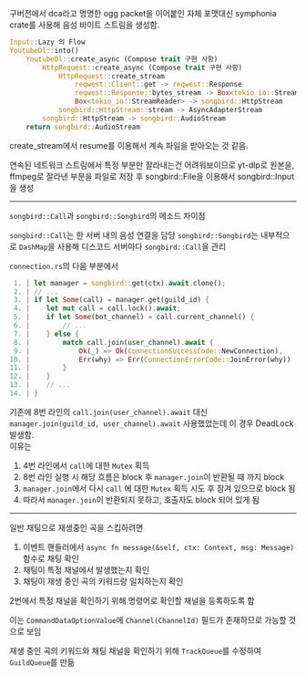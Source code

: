 
구버전에서 dca라고 명명한 ogg packet을 이어붙인 자체 포맷대신 symphonia crate를 사용해 음성 바이트 스트림을 생성함.
```rust
Input::Lazy 의 Flow
YoutubeDl::into() 
    YoutubeDl::create_async (Compose trait 구현 사항)
        HttpRequest::create_async (Compose trait 구현 사항)
            HttpRequest::create_stream
                reqwest::Client::get -> reqwest::Response
                reqwest::Response::bytes_stream -> Box<tokio_io::StreamReader> 
                Box<tokio_io::StreamReader> -> songbird::HttpStream
            songbird::HttpStream::stream -> AsyncAdapterStream
        songbird::HttpStream -> songbird::AudioStream
    return songbird::AudioStream 
```
create_stream에서 resume를 이용해서 계속 파일을 받아오는 것 같음.

연속된 네트워크 스트림에서 특정 부분만 잘라내는건 어려워보이므로 
yt-dlp로 원본을, ffmpeg로 잘라낸 부분을 파일로 저장 후 songbird::File을 이용해서 songbird::Input을 생성

---

`songbird::Call`과 `songbird::Songbird`의 메소드 차이점

`songbird::Call`는 한 서버 내의 음성 연결을 담당
`songbird::Songbird`는 내부적으로 `DashMap`을 사용해 디스코드 서버마다 `songbird::Call`을 관리

`connection.rs`의 다음 부분에서
```rust
 1. | let manager = songbird::get(ctx).await.clone();
 2. | // ...
 3. | if let Some(call) = manager.get(guild_id) {
 4. |    let mut call = call.lock().await;
 5. |    if let Some(bot_channel) = call.current_channel() {
 6. |        // ...    
 7. |    } else {
 8. |        match call.join(user_channel).await {
 9. |            Ok(_) => Ok(ConnectionSuccessCode::NewConnection),
10. |            Err(why) => Err(ConnectionErrorCode::JoinError(why))
11. |        }
12. |    }
13. |    // ...
14. | }
```
기존에 8번 라인의 `call.join(user_channel).await` 대신 `manager.join(guild_id, user_channel).await` 사용했었는데 이 경우 DeadLock 발생함.<br>이유는
1. 4번 라인에서 `call`에 대한 `Mutex` 획득
2. 8번 라인 실행 시 해당 흐름은 block 후 `manager.join`이 반환될 때 까지 block 
3. `manager.join`에서 다시 `call` 에 대한 `Mutex` 획득 시도 후 잠겨 있으므로 block 됨
4. 따라서 `manager.join`이 반환되지 못하고, 호출자도 block 되어 있게 됨

---

일반 채팅으로 재생중인 곡을 스킵하려면
1. 이벤트 핸들러에서 `async fn message(&self, ctx: Context, msg: Message)`함수로 채팅 확인
2. 채팅이 특정 채널에서 발생했는지 확인
3. 채팅이 재생 중인 곡의 키워드랑 일치하는지 확인

2번에서 특정 채널을 확인하기 위해 명령어로 확인할 채널을 등록하도록 함

이는 `CommandDataOptionValue`에 `Channel(ChannelId)` 필드가 존재하므로 가능할 것으로 보임

재생 중인 곡의 키워드와 채팅 채널을 확인하기 위해 `TrackQueue`를 수정하여 `GuildQueue`를 만듦

